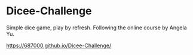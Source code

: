 # Dicee-Challenge
Simple dice game, play by refresh.
Following the online course by Angela Yu.

https://687000.github.io/Dicee-Challenge/
